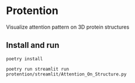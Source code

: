 # Protention
Visualize attention pattern on 3D protein structures

## Install and run

```shell
poetry install

poetry run streamlit run protention/streamlit/Attention_On_Structure.py
```